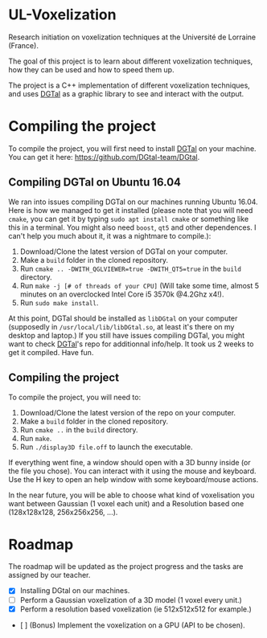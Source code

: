 # UL-Voxelization
Research initiation on voxelization techniques at the Université de Lorraine (France).

The goal of this project is to learn about different voxelization techniques, how they can be used and how to speed them up.

The project is a C++ implementation of different voxelization techniques, and uses [DGTal](https://github.com/DGtal-team/DGtal) as a graphic library to see and interact with the output.

# Compiling the project

To compile the project, you will first need to install [DGTal](https://github.com/DGtal-team/DGtal) on your machine. You can get it here: https://github.com/DGtal-team/DGtal.

## Compiling DGTal on Ubuntu 16.04
We ran into issues compiling DGTal on our machines running Ubuntu 16.04. Here is how we managed to get it installed (please note that you will need `cmake`, you can get it by typing `sudo apt install cmake` or something like this in a terminal. You might also need `boost`, `qt5` and other dependences. I can't help you much about it, it was a nightmare to compile.):

1. Download/Clone the latest version of DGTal on your computer.
2. Make a `build` folder in the cloned repository.
3. Run `cmake .. -DWITH_QGLVIEWER=true -DWITH_QT5=true` in the `build` directory.
4. Run `make -j [# of threads of your CPU]` (Will take some time, almost 5 minutes on an overclocked Intel Core i5 3570k @4.2Ghz x4!).
5. Run `sudo make install`.

At this point, DGTal should be installed as `libDGtal` on your computer (supposedly in `/usr/local/lib/libDGtal.so`, at least it's there on my desktop and laptop.) If you still have issues compiling DGTal, you might want to check [DGTal](https://github.com/DGtal-team/DGtal)'s repo for additionnal info/help. It took us 2 weeks to get it compiled. Have fun.

## Compiling the project

To compile the project, you will need to:

1. Download/Clone the latest version of the repo on your computer.
2. Make a `build` folder in the cloned repository.
3. Run `cmake ..` in the `build` directory.
4. Run `make`.
5. Run `./display3D file.off` to launch the executable.

If everything went fine, a window should open with a 3D bunny inside (or the file you chose). You can interact with it using the mouse and keyboard. Use the H key to open an help window with some keyboard/mouse actions.

In the near future, you will be able to choose what kind of voxelisation you want between Gaussian (1 voxel each unit) and a Resolution based one (128x128x128, 256x256x256, ...).

# Roadmap

The roadmap will be updated as the project progress and the tasks are assigned by our teacher.

- [X] Installing DGtal on our machines.
- [ ] Perform a Gaussian voxelization of a 3D model (1 voxel every unit.)
- [X] Perform a resolution based voxelization (ie 512x512x512 for example.)
- [ ] (Bonus) Implement the voxelization on a GPU (API to be chosen).
